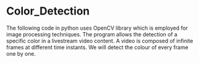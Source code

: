 # Color_Detection
The following code in python uses OpenCV library which is employed for image processing techniques. The program allows the detection of a specific color in a livestream video content. A video is composed of infinite frames at different time instants. We will detect the colour of every frame one by one.
